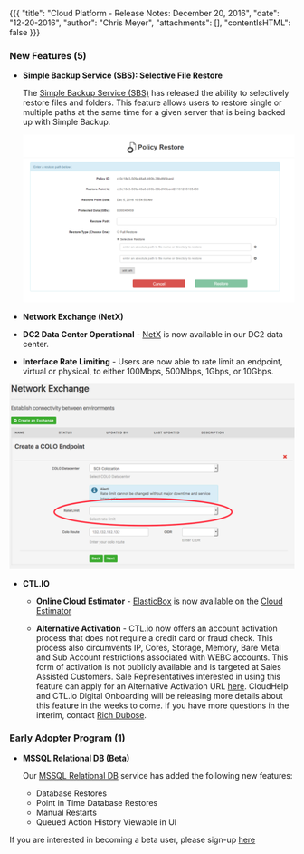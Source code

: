 {{{
"title": "Cloud Platform - Release Notes: December 20, 2016",
"date": "12-20-2016",
"author": "Chris Meyer",
"attachments": [],
"contentIsHTML": false
}}}

### New Features (5)
* __Simple Backup Service (SBS): Selective File Restore__

	The [Simple Backup Service (SBS)](https://www.ctl.io/simple-backup-service/) has released the ability to selectively restore files and folders. This feature allows users to restore single or multiple paths at the same time for a given server that is being backed up with Simple Backup.<p>

	![SBS Policy Restore Screenshot](../../images/2016-12-20_ReleaseNotes1.png)


*	__Network Exchange (NetX)__

  - __DC2 Data Center Operational__ - [NetX](https://www.ctl.io/network-exchange/) is now available in our DC2 data center.

  - __Interface Rate Limiting__ - Users are now able to rate limit an endpoint, virtual or physical, to either 100Mbps, 500Mbps, 1Gbps, or 10Gbps.<p>

  ![NetX Interface Rate Limiting Screenshot](../../images/2016-12-20_ReleaseNotes2.png)

* __CTL.IO__

	- __Online Cloud Estimator__ - [ElasticBox](https://elasticbox.com/) is now available on the [Cloud Estimator](www.ctl.io/estimator/)

	- __Alternative Activation__ - CTL.io now offers an account activation process that does not require a credit card or fraud check. This process also circumvents IP, Cores, Storage, Memory, Bare Metal and Sub Account restrictions associated with WEBC accounts. This form of activation is not publicly available and is targeted at Sales Assisted Customers. Sale Representatives interested in using this feature can apply for an Alternative Activation URL [here](https://cloudhelp.ctl.io/alternative-activation/). CloudHelp and CTL.io Digital Onboarding will be releasing more details about this feature in the weeks to come. If you have more questions in the interim, contact [Rich Dubose](mailto:rich.dubose@ctl.io).


### Early Adopter Program (1)

* __MSSQL Relational DB (Beta)__

  Our [MSSQL Relational DB](https://www.ctl.io/relational-database/relational-db-mssql) service has added the following new features:
	- Database Restores
	- Point in Time Database Restores
	- Manual Restarts
	- Queued Action History Viewable in UI<p>

 If you are interested in becoming a beta user, please sign-up [here](https://www.ctl.io/relational-database/relational-db-mssql/)
